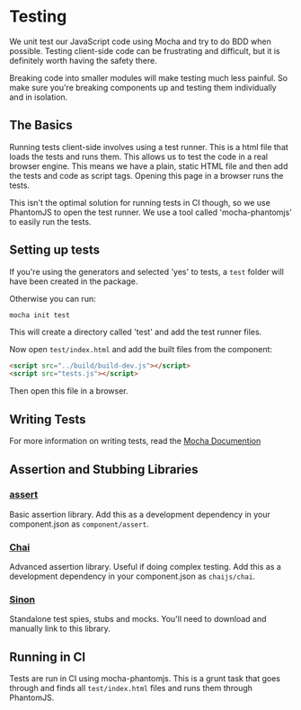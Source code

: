 # Testing

We unit test our JavaScript code using Mocha and try to do BDD when possible. Testing client-side code can be frustrating and difficult, but it is definitely worth having the safety there.

Breaking code into smaller modules will make testing much less painful. So make sure you're breaking components up and testing them individually and in isolation.

## The Basics

Running tests client-side involves using a test runner. This is a html file that loads the tests and runs them. This allows us to test the code in a real browser engine. This means we have a plain, static HTML file and then add the tests and code as script tags. Opening this page in a browser runs the tests.

This isn't the optimal solution for running tests in CI though, so we use PhantomJS to open the test runner. We use a tool called 'mocha-phantomjs' to easily run the tests.

## Setting up tests

If you're using the generators and selected 'yes' to tests, a `test` folder will have been created in the package.

Otherwise you can run:

```
mocha init test
```

This will create a directory called 'test' and add the test runner files.

Now open `test/index.html` and add the built files from the component:

```html
<script src="../build/build-dev.js"></script>
<script src="tests.js"></script>
```
Then open this file in a browser.

## Writing Tests

For more information on writing tests, read the [Mocha Documention](http://visionmedia.github.io/mocha/)

## Assertion and Stubbing Libraries

### [assert](http://github.com/component/assert)
Basic assertion library. Add this as a development dependency in your component.json as `component/assert`.

### [Chai](http://chaijs.com/)
Advanced assertion library. Useful if doing complex testing. Add this as a development dependency in your component.json as `chaijs/chai`.

### [Sinon](http://sinonjs.org/)
Standalone test spies, stubs and mocks. You'll need to download and manually link to this library.

## Running in CI

Tests are run in CI using mocha-phantomjs. This is a grunt task that goes through and finds all `test/index.html` files and runs them through PhantomJS.
